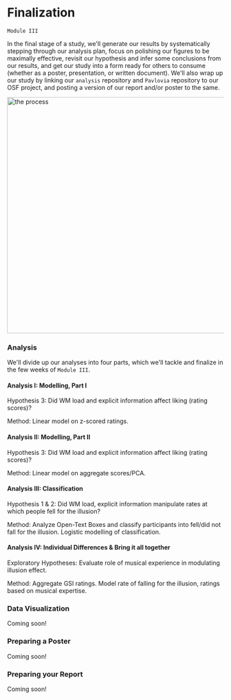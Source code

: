 # Finalization

`Module III`

In the final stage of a study, we'll generate our results by systematically stepping through our analysis plan, focus on polishing our figures to be maximally effective, revisit our hypothesis and infer some conclusions from our results, and get our study into a form ready for others to consume (whether as a poster, presentation, or written document). We'll also wrap up our study by linking our `analysis` repository and `Pavlovia` repository to our OSF project, and posting a version 
of our report and/or poster to the same.


<img src="../static/the_process_0.png" alt="the process" class="mx-auto d-block" width="550px">

### Analysis

We'll divide up our analyses into four parts, which we'll tackle and finalize in the few weeks of `Module III`.

#### Analysis I: Modelling, Part I

Hypothesis 3: Did WM load and explicit information affect liking (rating scores)? 

Method: Linear model on z-scored ratings.

#### Analysis II: Modelling, Part II

Hypothesis 3: Did WM load and explicit information affect liking (rating scores)?

Method: Linear model on aggregate scores/PCA.

#### Analysis III: Classification

Hypothesis 1 & 2: Did WM load, explicit information manipulate rates at which people fell for the illusion?

Method: Analyze Open-Text Boxes and classify participants into fell/did not fall for the illusion. Logistic modelling of classification.

#### Analysis IV: Individual Differences & Bring it all together

Exploratory Hypotheses: Evaluate role of musical experience in modulating illusion effect.

Method: Aggregate GSI ratings. Model rate of falling for the illusion, ratings based on musical expertise.


### Data Visualization

Coming soon!

### Preparing a Poster

Coming soon!

### Preparing your Report

Coming soon!